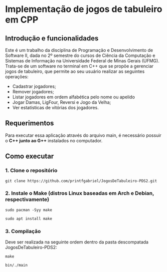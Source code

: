 # Implementação de jogos de tabuleiro em CPP

## Introdução e funcionalidades
  Este é um trabalho da disciplina de Programação e Desenvolvimento de Software II, dada no 2º semestre do cursos de Ciência da Computação e Sistemas de Informação na Universidade Federal de Minas Gerais (UFMG). Trata-se de um software no terminal em C++ que se propõe a gerenciar jogos de tabuleiro, que permite ao seu usuário realizar as seguintes operações:
<ul>
    <li>Cadastrar jogadores;</li>
    <li>Remover jogadores;</li>
    <li>Listar jogadores em ordem alfabética pelo nome ou apelido</li>
    <li>Jogar Damas, LigFour, Reversi e Jogo da Velha;</li>
    <li>Ver estatísticas de vitórias dos jogadores.</li>
  </ul>
 
  
## Requerimentos
Para executar essa aplicação através do arquivo main, é necessário possuir o <strong>C++ junto ao G++</strong> instalados no computador.


## Como executar

### 1. Clone o repositório

```git clone https://github.com/printfgabriel/JogosDeTabuleiro-PDS2.git```

### 2. Instale o Make (distros Linux baseadas em Arch e Debian, respectivamente)

```sudo pacman -Syy make``` 

```sudo apt install make```

### 3. Compilação
Deve ser realizada na seguinte ordem dentro da pasta descompatada JogosDeTabuleiro-PDS2:

```make```

```bin/./main```

